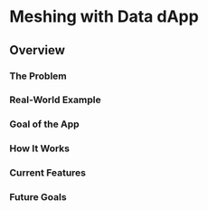 # Meshing with Data dApp

## Overview

### The Problem

### Real-World Example

### Goal of the App

### How It Works

### Current Features

### Future Goals